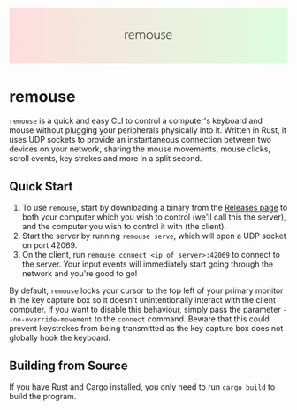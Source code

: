![Banner](assets/banner.png)

# remouse
`remouse` is a quick and easy CLI to control a computer's keyboard and mouse without plugging your peripherals physically into it. Written in Rust, it uses UDP sockets to provide an instantaneous connection between two devices on your network, sharing the mouse movements, mouse clicks, scroll events, key strokes and more in a split second.

## Quick Start
1. To use `remouse`, start by downloading a binary from the [Releases page](https://github.com/w-henderson/Remouse/releases) to both your computer which you wish to control (we'll call this the server), and the computer you wish to control it with (the client).
2. Start the server by running `remouse serve`, which will open a UDP socket on port 42069.
3. On the client, run `remouse connect <ip of server>:42069` to connect to the server. Your input events will immediately start going through the network and you're good to go!

By default, `remouse` locks your cursor to the top left of your primary monitor in the key capture box so it doesn't unintentionally interact with the client computer. If you want to disable this behaviour, simply pass the parameter `--no-override-movement` to the `connect` command. Beware that this could prevent keystrokes from being transmitted as the key capture box does not globally hook the keyboard.

## Building from Source
If you have Rust and Cargo installed, you only need to run `cargo build` to build the program.